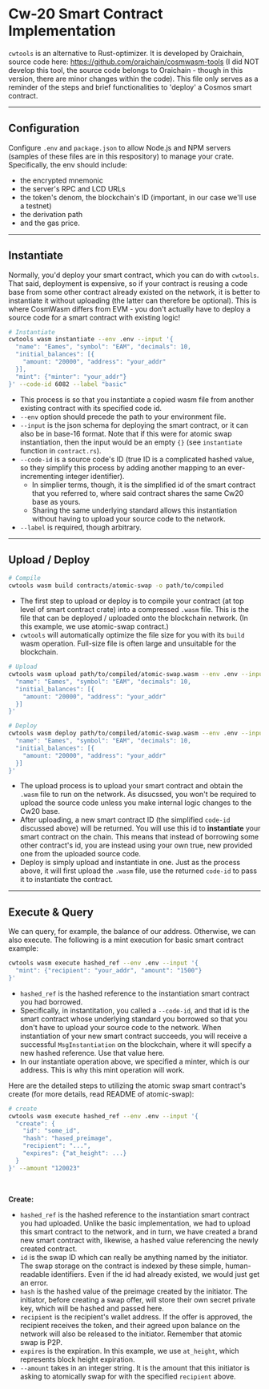 # Cw-20 Smart Contract Implementation

`cwtools` is an alternative to Rust-optimizer. It is developed by Oraichain, source code here:
https://github.com/oraichain/cosmwasm-tools (I did NOT develop this tool, the source code belongs to Oraichain - though in this
version, there are minor changes within the code). This file only serves as a reminder of the steps and brief functionalities
to 'deploy' a Cosmos smart contract.

----------------
## Configuration

Configure `.env` and `package.json` to allow Node.js and NPM servers (samples of these files are in this respository) to manage
your crate. Specifically, the env should include:
  * the encrypted mnemonic
  * the server's RPC and LCD URLs
  * the token's denom, the blockchain's ID (important, in our case we'll use a testnet)
  * the derivation path
  * and the gas price.

----------------
## Instantiate
Normally, you'd deploy your smart contract, which you can do with `cwtools`. That said, deployment is expensive, so if your
contract is reusing a code base from some other contract already existed on the network, it is better to instantiate it without
uploading (the latter can therefore be optional). This is where CosmWasm differs from EVM - you don't actually have to deploy a
source code for a smart contract with existing logic!<br>

  ```bash
  # Instantiate
  cwtools wasm instantiate --env .env --input '{
    "name": "Eames", "symbol": "EAM", "decimals": 10, 
    "initial_balances": [{
      "amount: "20000", "address": "your_addr"
    }], 
    "mint": {"minter": "your_addr"}
  }' --code-id 6082 --label "basic"
  ```
  * This process is so that you instantiate a copied wasm file from another existing contract with its specified code id.
  * `--env` option should precede the path to your environment file.
  * `--input` is the json schema for deploying the smart contract, or it can also be in base-16 format. Note that if this were
    for atomic swap instantiation, then the input would be an empty `{}` (see `instantiate` function in `contract.rs`).
  * `--code-id` is a source code's ID (true ID is a complicated hashed value, so they simplify this process by adding another
    mapping to an ever-incrementing integer identifier).
    * In simplier terms, though, it is the simplified id of the smart contract that you referred to, where said contract shares
      the same Cw20 base as yours.
    * Sharing the same underlying standard allows this instantiation without having to upload your source code to the network.
  * `--label` is required, though arbitrary.

----------------
## Upload / Deploy
  ```bash
  # Compile
  cwtools wasm build contracts/atomic-swap -o path/to/compiled
  ```
  * The first step to upload or deploy is to compile your contract (at top level of smart contract crate) into a compressed
    `.wasm` file. This is the file that can be deployed / uploaded onto the blockchain network. (In this example, we use
    atomic-swap contract.)
  * `cwtools` will automatically optimize the file size for you with its `build` wasm operation. Full-size file is often large
    and unsuitable for the blockchain.

  ```bash
  # Upload
  cwtools wasm upload path/to/compiled/atomic-swap.wasm --env .env --input '{
    "name": "Eames", "symbol": "EAM", "decimals": 10, 
    "initial_balances": [{
      "amount: "20000", "address": "your_addr"
    }]
  }'

  # Deploy
  cwtools wasm deploy path/to/compiled/atomic-swap.wasm --env .env --input '{
    "name": "Eames", "symbol": "EAM", "decimals": 10, 
    "initial_balances": [{
      "amount: "20000", "address": "your_addr"
    }]
  }'
  ```
  * The upload process is to upload your smart contract and obtain the `.wasm` file to run on the network. As disucssed, you
    won't be required to upload the source code unless you make internal logic changes to the Cw20 base.
  * After uploading, a new smart contract ID (the simplified `code-id` discussed above) will be returned. You will use this id
    to **instantiate** your smart contract on the chain. This means that instead of borrowing some other contract's id, you are
    instead using your own true, new provided one from the uploaded source code.
  * Deploy is simply upload and instantiate in one. Just as the process above, it will first upload the `.wasm` file, use the
    returned `code-id` to pass it to instantiate the contract.

----------------
## Execute & Query
We can query, for example, the balance of our address. Otherwise, we can also execute. The following is a mint execution 
for basic smart contract example:
  ```bash
  cwtools wasm execute hashed_ref --env .env --input '{
    "mint": {"recipient": "your_addr", "amount": "1500"}
  }'
  ```
  * `hashed_ref` is the hashed reference to the instantiation smart contract you had borrowed.
  * Specifically, in instantitation, you called a `--code-id`, and that id is the smart contract whose underlying standard you
    borrowed so that you don't have to upload your source code to the network. When instantiation of your new smart contract
    succeeds, you will receive a successful `MsgInstantiation` on the blockchain, where it will specify a new hashed reference.
    Use that value here.
  * In our instantiate operation above, we specified a minter, which is our address. This is why this mint operation will work.

Here are the detailed steps to utilizing the atomic swap smart contract's create (for more details, read README of atomic-swap):
  ```bash
  # create
  cwtools wasm execute hashed_ref --env .env --input '{
    "create": {
      "id": "some_id", 
      "hash": "hased_preimage", 
      "recipient": "...", 
      "expires": {"at_height": ...}
    }
  }' --amount "120023"
  ```
<br>

**Create:**
  * `hashed_ref` is the hashed reference to the instantiation smart contract you had uploaded. Unlike the basic implementation,
    we had to upload this smart contract to the network, and in turn, we have created a brand new smart contract with, likewise,
    a hashed value referencing the newly created contract.
  * `id` is the swap ID which can really be anything named by the initiator. The swap storage on the contract is indexed by these
    simple, human-readable identifiers. Even if the id had already existed, we would just get an error.
  * `hash` is the hashed value of the preimage created by the initiator. The initiator, before creating a swap offer, will store
    their own secret private key, which will be hashed and passed here.
  * `recipient` is the recipient's wallet address. If the offer is approved, the recipient receives the token, and their agreed 
    upon balance on the network will also be released to the initiator. Remember that atomic swap is P2P.
  * `expires` is the expiration. In this example, we use `at_height`, which represents block height expiration.
  * `--amount` takes in an integer string. It is the amount that this initiator is asking to atomically swap
    for with the specified `recipient` above.